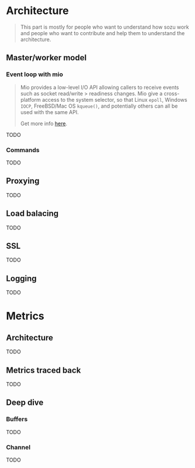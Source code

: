 # Architecture

> This part is mostly for people who want to understand how sozu work and people who want to contribute and help them to understand the architecture.

## Master/worker model

### Event loop with mio

> Mio provides a low-level I/O API allowing callers to receive events such as socket read/write > readiness changes.
> Mio give a cross-platform access to the system selector, so that Linux `epoll`, Windows `IOCP`, FreeBSD/Mac OS `kqueue()`, and potentially others can all be used with the same API.
>
> Get more info [here](https://github.com/carllerche/mio).

TODO

### Commands

TODO

## Proxying

TODO

## Load balacing

TODO

## SSL

TODO

## Logging

TODO

# Metrics

## Architecture

TODO

## Metrics traced back

TODO

## Deep dive

### Buffers

TODO

### Channel

TODO